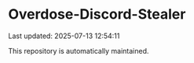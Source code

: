 # Overdose-Discord-Stealer

Last updated: 2025-07-13 12:54:11

This repository is automatically maintained.
